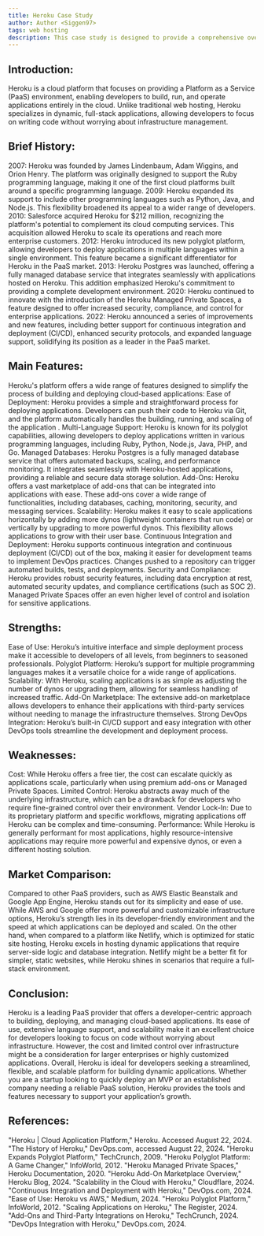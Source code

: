 ```yaml
---
title: Heroku Case Study
author: Author <Siggen97>
tags: web hosting
description: This case study is designed to provide a comprehensive overview of Heroku, highlighting its history, features, strengths, weaknesses, and comparison with other platforms.
---
```


## Introduction:
Heroku is a cloud platform that focuses on providing a Platform as a Service (PaaS) environment, enabling developers to build, run, and operate applications entirely in the cloud. Unlike traditional web hosting, Heroku specializes in dynamic, full-stack applications, allowing developers to focus on writing code without worrying about infrastructure management.

## Brief History:
2007: Heroku was founded by James Lindenbaum, Adam Wiggins, and Orion Henry. The platform was originally designed to support the Ruby programming language, making it one of the first cloud platforms built around a specific programming language.
2009: Heroku expanded its support to include other programming languages such as Python, Java, and Node.js. This flexibility broadened its appeal to a wider range of developers.
2010: Salesforce acquired Heroku for $212 million, recognizing the platform's potential to complement its cloud computing services. This acquisition allowed Heroku to scale its operations and reach more enterprise customers.
2012: Heroku introduced its new polyglot platform, allowing developers to deploy applications in multiple languages within a single environment. This feature became a significant differentiator for Heroku in the PaaS market.
2013: Heroku Postgres was launched, offering a fully managed database service that integrates seamlessly with applications hosted on Heroku. This addition emphasized Heroku's commitment to providing a complete development environment.
2020: Heroku continued to innovate with the introduction of the Heroku Managed Private Spaces, a feature designed to offer increased security, compliance, and control for enterprise applications.
2022: Heroku announced a series of improvements and new features, including better support for continuous integration and deployment (CI/CD), enhanced security protocols, and expanded language support, solidifying its position as a leader in the PaaS market.

## Main Features:
Heroku's platform offers a wide range of features designed to simplify the process of building and deploying cloud-based applications:
Ease of Deployment: Heroku provides a simple and straightforward process for deploying applications. Developers can push their code to Heroku via Git, and the platform automatically handles the building, running, and scaling of the application .
Multi-Language Support: Heroku is known for its polyglot capabilities, allowing developers to deploy applications written in various programming languages, including Ruby, Python, Node.js, Java, PHP, and Go.
Managed Databases: Heroku Postgres is a fully managed database service that offers automated backups, scaling, and performance monitoring. It integrates seamlessly with Heroku-hosted applications, providing a reliable and secure data storage solution.
Add-Ons: Heroku offers a vast marketplace of add-ons that can be integrated into applications with ease. These add-ons cover a wide range of functionalities, including databases, caching, monitoring, security, and messaging services.
Scalability: Heroku makes it easy to scale applications horizontally by adding more dynos (lightweight containers that run code) or vertically by upgrading to more powerful dynos. This flexibility allows applications to grow with their user base.
Continuous Integration and Deployment: Heroku supports continuous integration and continuous deployment (CI/CD) out of the box, making it easier for development teams to implement DevOps practices. Changes pushed to a repository can trigger automated builds, tests, and deployments.
Security and Compliance: Heroku provides robust security features, including data encryption at rest, automated security updates, and compliance certifications (such as SOC 2). Managed Private Spaces offer an even higher level of control and isolation for sensitive applications.

## Strengths:
Ease of Use: Heroku’s intuitive interface and simple deployment process make it accessible to developers of all levels, from beginners to seasoned professionals.
Polyglot Platform: Heroku’s support for multiple programming languages makes it a versatile choice for a wide range of applications.
Scalability: With Heroku, scaling applications is as simple as adjusting the number of dynos or upgrading them, allowing for seamless handling of increased traffic.
Add-On Marketplace: The extensive add-on marketplace allows developers to enhance their applications with third-party services without needing to manage the infrastructure themselves.
Strong DevOps Integration: Heroku’s built-in CI/CD support and easy integration with other DevOps tools streamline the development and deployment process.

## Weaknesses:
Cost: While Heroku offers a free tier, the cost can escalate quickly as applications scale, particularly when using premium add-ons or Managed Private Spaces.
Limited Control: Heroku abstracts away much of the underlying infrastructure, which can be a drawback for developers who require fine-grained control over their environment.
Vendor Lock-In: Due to its proprietary platform and specific workflows, migrating applications off Heroku can be complex and time-consuming.
Performance: While Heroku is generally performant for most applications, highly resource-intensive applications may require more powerful and expensive dynos, or even a different hosting solution.

## Market Comparison:
Compared to other PaaS providers, such as AWS Elastic Beanstalk and Google App Engine, Heroku stands out for its simplicity and ease of use. While AWS and Google offer more powerful and customizable infrastructure options, Heroku’s strength lies in its developer-friendly environment and the speed at which applications can be deployed and scaled.
On the other hand, when compared to a platform like Netlify, which is optimized for static site hosting, Heroku excels in hosting dynamic applications that require server-side logic and database integration. Netlify might be a better fit for simpler, static websites, while Heroku shines in scenarios that require a full-stack environment.


## Conclusion:
Heroku is a leading PaaS provider that offers a developer-centric approach to building, deploying, and managing cloud-based applications. Its ease of use, extensive language support, and scalability make it an excellent choice for developers looking to focus on code without worrying about infrastructure. However, the cost and limited control over infrastructure might be a consideration for larger enterprises or highly customized applications.
Overall, Heroku is ideal for developers seeking a streamlined, flexible, and scalable platform for building dynamic applications. Whether you are a startup looking to quickly deploy an MVP or an established company needing a reliable PaaS solution, Heroku provides the tools and features necessary to support your application’s growth.


## References:
"Heroku | Cloud Application Platform," Heroku. Accessed August 22, 2024.
"The History of Heroku," DevOps.com, accessed August 22, 2024.
"Heroku Expands Polyglot Platform," TechCrunch, 2009.
"Heroku Polyglot Platform: A Game Changer," InfoWorld, 2012.
"Heroku Managed Private Spaces," Heroku Documentation, 2020.
"Heroku Add-On Marketplace Overview," Heroku Blog, 2024.
"Scalability in the Cloud with Heroku," Cloudflare, 2024.
"Continuous Integration and Deployment with Heroku," DevOps.com, 2024.
"Ease of Use: Heroku vs AWS," Medium, 2024.
"Heroku Polyglot Platform," InfoWorld, 2012.
"Scaling Applications on Heroku," The Register, 2024.
"Add-Ons and Third-Party Integrations on Heroku," TechCrunch, 2024.
"DevOps Integration with Heroku," DevOps.com, 2024.

